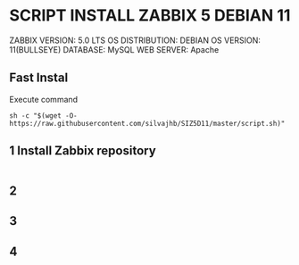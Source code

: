 # SCRIPT INSTALL ZABBIX 5 DEBIAN 11

ZABBIX VERSION: 5.0 LTS
OS DISTRIBUTION: DEBIAN
OS VERSION: 11(BULLSEYE)
DATABASE: MySQL
WEB SERVER: Apache

## Fast Instal
Execute command
```shell
sh -c "$(wget -O- https://raw.githubusercontent.com/silvajhb/SIZ5D11/master/script.sh)"
```

## 1 Install Zabbix repository
```shell

```

## 2

## 3

## 4
